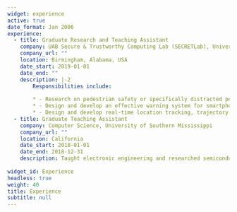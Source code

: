 ```yaml
---
widget: experience
active: true
date_format: Jan 2006
experience:
  - title: Graduate Research and Teaching Assistant
    company: UAB Secure & Trustworthy Computing Lab (SECRETLab), University of Alabama at Birmingham
    company_url: ""
    location: Birmingham, Alabama, USA
    date_start: 2019-01-01
    date_end: ""
    description: |-2
        Responsibilities include:
        
        * - Research on pedestrian safety or specifically distracted pedestrian safety. 
        * - Design and develop an effective warning system for smartphone zombies. 
        * - Design and develop real-time location tracking, trajectory prediction, and prevention of pedestrian/drivers and hazard zone.
  - title: Graduate Teaching Assistant
    company: Computer Science, University of Southern Mississippi
    company_url: ""
    location: California
    date_start: 2018-01-01
    date_end: 2018-12-31
    description: Taught electronic engineering and researched semiconductor physics.
    
widget_id: Experience
headless: true
weight: 40
title: Experience
subtitle: null
---
```


